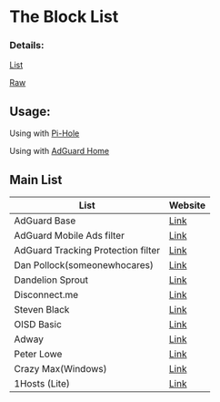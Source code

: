 # The Block List 


### Details: 
[List](data/)

[Raw](https://github.com/dufferdonkey/hosts/raw/main/data/hosts)
## Usage:
Using with [Pi-Hole](https://pi-hole.net)

Using with [AdGuard Home](https://adguard.com/en/adguard-home/overview.html)


## Main List
| List  | Website |
| ------------- | ------------- |
| AdGuard Base | [Link](https://adguardteam.github.io/AdGuardSDNSFilter/Filters/filter.txt) |
| AdGuard Mobile Ads filter | [Link](https://raw.githubusercontent.com/AdguardTeam/FiltersRegistry/master/filters/filter_11_Mobile/filter.txt) |
| AdGuard Tracking Protection filter | [Link](https://raw.githubusercontent.com/AdguardTeam/FiltersRegistry/master/filters/filter_3_Spyware/filter.txt) |
| Dan Pollock(someonewhocares) | [Link](https://someonewhocares.org/hosts/zero/hosts) |
| Dandelion Sprout | [Link](https://raw.githubusercontent.com/DandelionSprout/adfilt/master/Alternate%20versions%20Anti-Malware%20List/AntiMalwareAdGuardHome.txt)
| Disconnect.me | [Link](https://s3.amazonaws.com/lists.disconnect.me/simple_ad.txt)  |
| Steven Black  | [Link](https://raw.githubusercontent.com/StevenBlack/hosts/master/hosts)  |
| OISD Basic | [Link](https://abp.oisd.nl/basic/)
| Adway | [Link](https://adaway.org/hosts.txt)
| Peter Lowe | [Link](https://pgl.yoyo.org/adservers/serverlist.php?showintro=0;hostformat=hosts)
| Crazy Max(Windows) | [Link](https://github.com/crazy-max/WindowsSpyBlocker/blob/master/data/hosts/spy.txt) |
| 1Hosts (Lite) | [Link](https://o0.pages.dev/Lite/domains.txt) |
